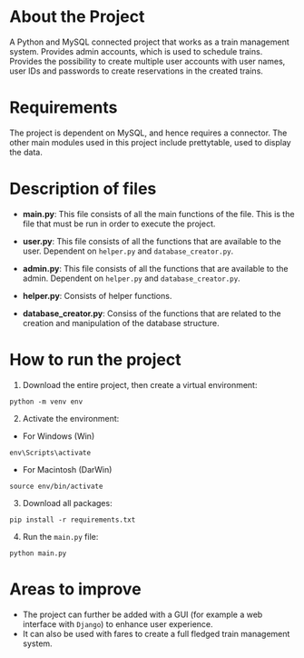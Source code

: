 # About the Project

A Python and MySQL connected project that works as a train management system. Provides admin accounts, which is used to schedule trains. Provides the possibility to create multiple user accounts with user names, user IDs and passwords to create reservations in the created trains.

# Requirements

The project is dependent on MySQL, and hence requires a connector. The other main modules used in this project include prettytable, used to display the data.

# Description of files

- **main.py**: 
This file consists of all the main functions of the file. This is the file that must be run in order to execute the project.

- **user.py**: 
This file consists of all the functions that are available to the user. Dependent on `helper.py` and `database_creator.py`.

- **admin.py**: 
This file consists of all the functions that are available to the admin. Dependent on `helper.py` and `database_creator.py`.

- **helper.py**: 
Consists of helper functions.

- **database_creator.py**: 
Consiss of the functions that are related to the creation and manipulation of the database structure.

# How to run the project

1. Download the entire project, then create a virtual environment:
```
python -m venv env
```

2. Activate the environment:
- For Windows (Win)
```
env\Scripts\activate
```
- For Macintosh (DarWin)
```
source env/bin/activate
```

3. Download all packages:
```
pip install -r requirements.txt
```

4. Run the `main.py` file:
```
python main.py
```

# Areas to improve

- The project can further be added with a GUI (for example a web interface with `Django`) to enhance user experience.
- It can also be used with fares to create a full fledged train management system.